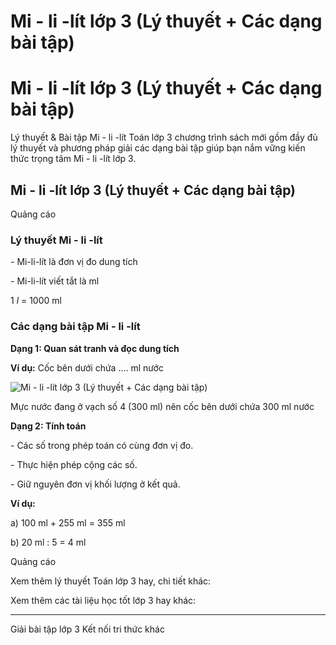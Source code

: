 # Mi - li -lít lớp 3 (Lý thuyết + Các dạng bài tập)

# Mi - li -lít lớp 3 (Lý thuyết + Các dạng bài tập)

Lý thuyết & Bài tập Mi - li -lít Toán lớp 3 chương trình sách mới gồm đầy đủ lý thuyết và phương pháp giải các dạng bài tập giúp bạn nắm vững kiến thức trọng tâm Mi - li -lít lớp 3.

## Mi - li -lít lớp 3 (Lý thuyết + Các dạng bài tập)

Quảng cáo

### Lý thuyết Mi - li -lít

\- Mi-li-lít là đơn vị đo dung tích

\- Mi-li-lít viết tắt là ml

1 _l_ = 1000 ml

### Các dạng bài tập Mi - li -lít

**Dạng 1: Quan sát tranh và đọc dung tích**

**Ví dụ:** Cốc bên dưới chứa …. ml nước

![Mi - li -lít lớp 3 \(Lý thuyết + Các dạng bài tập\)](https://vietjack.com/toan-3-kn/images/ly-thuyet-bai-32-mi-li-lit.PNG)

Mực nước đang ở vạch số 4 (300 ml) nên cốc bên dưới chứa 300 ml nước

**Dạng 2: Tính toán**

\- Các số trong phép toán có cùng đơn vị đo.

\- Thực hiện phép cộng các số.

\- Giữ nguyên đơn vị khối lượng ở kết quả.

**Ví dụ:**

a) 100 ml + 255 ml = 355 ml

b) 20 ml : 5 = 4 ml

Quảng cáo

Xem thêm lý thuyết Toán lớp 3 hay, chi tiết khác:

Xem thêm các tài liệu học tốt lớp 3 hay khác:

* * *

Giải bài tập lớp 3 Kết nối tri thức khác
